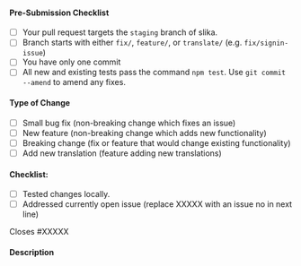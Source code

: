 <!-- Slika-API Pull Request Template -->

<!-- IMPORTANT Please review https://github.com/piyush97/Slika-API/blob/master/CONTRIBUTING.md for detailed contributing guidelines -->
<!-- Help with PRs can be found at https://gitter.im/Slika-api/Lobby -->
<!-- Make sure that your PR is not a duplicate -->

#### Pre-Submission Checklist
<!-- Go over all points below, and after creating the PR, tick all the checkboxes that apply. -->
<!-- All points should be verified, otherwise, read the CONTRIBUTING guidelines from above-->
<!-- If you're unsure about any of these, don't hesitate to ask. We're here to help! -->
- [ ] Your pull request targets the `staging` branch of slika.
- [ ] Branch starts with either `fix/`, `feature/`, or `translate/` (e.g. `fix/signin-issue`)
- [ ] You have only one commit 
- [ ] All new and existing tests pass the command `npm test`. Use `git commit --amend` to amend any fixes.

#### Type of Change
<!-- What type of change does your code introduce? After creating the PR, tick the checkboxes that apply. -->
- [ ] Small bug fix (non-breaking change which fixes an issue)
- [ ] New feature (non-breaking change which adds new functionality)
- [ ] Breaking change (fix or feature that would change existing functionality)
- [ ] Add new translation (feature adding new translations)

#### Checklist:
<!-- Go over all points below, and after creating the PR, tick the checkboxes that apply. -->
<!-- If you're unsure about any of these, don't hesitate to ask in the Contributors room linked above. We're here to help! -->
- [ ] Tested changes locally.
- [ ] Addressed currently open issue (replace XXXXX with an issue no in next line)

Closes #XXXXX

#### Description
<!-- Describe your changes in detail -->
